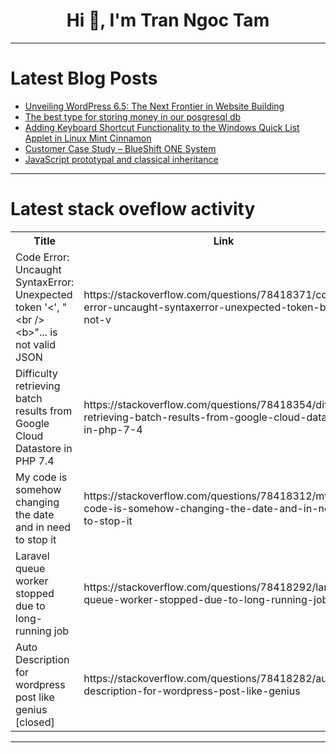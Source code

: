<h1 align="center">Hi 👋, I'm Tran Ngoc Tam</h1>

---

# Latest Blog Posts 
<!-- BLOG-POST-LIST:START -->
- [Unveiling WordPress 6.5: The Next Frontier in Website Building](https://dev.to/lannycolvin11/unveiling-wordpress-65-the-next-frontier-in-website-building-1a9m)
- [The best type for storing money in our posgresql db](https://dev.to/thecoder512/the-best-type-for-storing-money-in-our-posgresql-db-2jfl)
- [Adding Keyboard Shortcut Functionality to the Windows Quick List Applet in Linux Mint Cinnamon](https://dev.to/shawon/adding-keyboard-shortcut-functionality-to-the-windows-quick-list-applet-in-linux-mint-cinnamon-4lkj)
- [Customer Case Study – BlueShift ONE System](https://dev.to/andyb1979/customer-case-study-blueshift-one-system-3if2)
- [JavaScript prototypal and classical inheritance](https://dev.to/ashsajal/javascript-prototypal-and-classical-inheritance-111l)
<!-- BLOG-POST-LIST:END -->

---

# Latest stack oveflow activity
<table>
  <tr><th>Title</th><th>Link</th></tr>
  <!-- STACKOVERFLOW:START --><tr><td>Code Error: Uncaught SyntaxError: Unexpected token &#39;&lt;&#39;, &quot;&lt;br /&gt; &lt;b&gt;&quot;... is not valid JSON</td><td>https://stackoverflow.com/questions/78418371/code-error-uncaught-syntaxerror-unexpected-token-br-b-is-not-v</td></tr><tr><td>Difficulty retrieving batch results from Google Cloud Datastore in PHP 7.4</td><td>https://stackoverflow.com/questions/78418354/difficulty-retrieving-batch-results-from-google-cloud-datastore-in-php-7-4</td></tr><tr><td>My code is somehow changing the date and in need to stop it</td><td>https://stackoverflow.com/questions/78418312/my-code-is-somehow-changing-the-date-and-in-need-to-stop-it</td></tr><tr><td>Laravel queue worker stopped due to long-running job</td><td>https://stackoverflow.com/questions/78418292/laravel-queue-worker-stopped-due-to-long-running-job</td></tr><tr><td>Auto Description for wordpress post like genius [closed]</td><td>https://stackoverflow.com/questions/78418282/auto-description-for-wordpress-post-like-genius</td></tr><!-- STACKOVERFLOW:END -->
</table>

---


